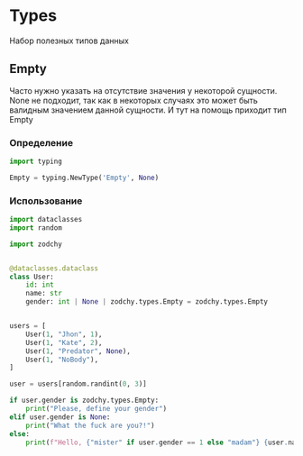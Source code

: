 # Types

Набор полезных типов данных

## Empty
Часто нужно указать на отсутствие значения у некоторой сущности. None не подходит, 
так как в некоторых случаях это может быть валидным значением данной сущности. И тут на помощь приходит тип Empty

### Определение

```python
import typing

Empty = typing.NewType('Empty', None)
```

### Использование

```python
import dataclasses
import random

import zodchy


@dataclasses.dataclass
class User:
    id: int
    name: str
    gender: int | None | zodchy.types.Empty = zodchy.types.Empty


users = [
    User(1, "Jhon", 1),
    User(1, "Kate", 2),
    User(1, "Predator", None),
    User(1, "NoBody"),
]

user = users[random.randint(0, 3)]

if user.gender is zodchy.types.Empty:
    print("Please, define your gender")
elif user.gender is None:
    print("What the fuck are you?!")
else:
    print(f"Hello, {"mister" if user.gender == 1 else "madam"} {user.name}")
```